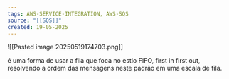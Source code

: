 ```yaml
---
tags: AWS-SERVICE-INTEGRATION, AWS-SQS
source: "[[SQS]]"
created: 19-05-2025
---
```

![[Pasted image 20250519174703.png]]

é uma forma de usar a fila que foca no estio FIFO, first in first out, resolvendo a ordem das mensagens neste padrão em uma escala de fila.